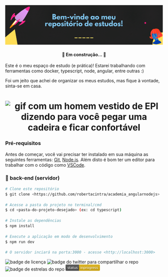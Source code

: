 <img src="./repo-readme/banner.gif" alt="banner de boas vindas ao meu repositório">

<h4 align="center"> 
	🚧  Em construção...  🚧
</h4>

<p>Este é o meu espaço de estudo (e prática)! Estarei trabalhando com ferramentas como docker, typescript, node, angular, entre outras :)</p>
<p>Foi um jeito que achei de organizar os meus estudos, mas fique à vontade, sinta-se em casa.</p>

<h1 align="center">
<img src="https://media4.giphy.com/media/KczBU4M2IEdClprXaq/giphy.gif" alt="gif com um homem vestido de EPI dizendo para você pegar uma cadeira e ficar confortável">
</h1>

### Pré-requisitos

Antes de começar, você vai precisar ter instalado em sua máquina as seguintes ferramentas: [Git](https://git-scm.com), [Node.js](https://nodejs.org/en/). 
Além disto é bom ter um editor para trabalhar com o código como [VSCode](https://code.visualstudio.com/).

### 🎲 back-end (servidor)

```bash
# Clone este repositório
$ git clone <https://github.com/robertacintra/academia_angularnodejs>

# Acesse a pasta do projeto no terminal/cmd
$ cd <pasta-do-projeto-desejado> (ex: cd typescript)

# Instale as dependências
$ npm install

# Execute a aplicação em modo de desenvolvimento
$ npm run dev

# O servidor inciará na porta:3000 - acesse <http://localhost:3000>
```

<img src="https://img.shields.io/github/license/robertacintra/academia_angularnodejs" alt="badge de licença">
<img src="https://img.shields.io/twitter/url?style=social" alt="badge do twitter para compartilhar o repo">
<img src="https://img.shields.io/github/stars/robertacintra/academia_angularnodejs" alt="badge de estrelas do repo">
<svg xmlns="http://www.w3.org/2000/svg" xmlns:xlink="http://www.w3.org/1999/xlink" width="110" height="20" role="img" aria-label="status: inprogress"><title>status: inprogress</title><linearGradient id="s" x2="0" y2="100%"><stop offset="0" stop-color="#bbb" stop-opacity=".1"/><stop offset="1" stop-opacity=".1"/></linearGradient><clipPath id="r"><rect width="110" height="20" rx="3" fill="#fff"/></clipPath><g clip-path="url(#r)"><rect width="43" height="20" fill="#555"/><rect x="43" width="67" height="20" fill="#dfb317"/><rect width="110" height="20" fill="url(#s)"/></g><g fill="#fff" text-anchor="middle" font-family="Verdana,Geneva,DejaVu Sans,sans-serif" text-rendering="geometricPrecision" font-size="110"><text aria-hidden="true" x="225" y="150" fill="#010101" fill-opacity=".3" transform="scale(.1)" textLength="330">status</text><text x="225" y="140" transform="scale(.1)" fill="#fff" textLength="330">status</text><text aria-hidden="true" x="755" y="150" fill="#010101" fill-opacity=".3" transform="scale(.1)" textLength="570">inprogress</text><text x="755" y="140" transform="scale(.1)" fill="#fff" textLength="570">inprogress</text></g></svg>